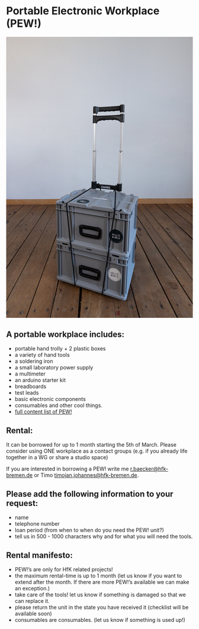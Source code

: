# Portable Electronic Workplace (PEW!)
![alt PEW! Trolley](https://raw.githubusercontent.com/digitalmediabremen/pew/main/assets/images/pew_trolly.jpg
 "PEW! Trolley")


## A portable workplace includes:
- portable hand trolly + 2 plastic boxes
- a variety of hand tools
- a soldering iron
- a small laboratory power supply
- a multimeter
- an arduino starter kit
- breadboards
- test leads
- basic electronic components
- consumables and other cool things.
- [full content list of PEW!](content)

## Rental:
It can be borrowed for up to 1 month starting the 5th of March. Please consider using ONE workplace as a contact groups (e.g. if you already life together in a WG or share a studio space)

If you are interested in borrowing a PEW! write me <r.baecker@hfk-bremen.de> or Timo <timojan.johannes@hfk-bremen.de>.


## Please add the following information to your request:
- name
- telephone number 
- loan period (from when to when do you need the PEW! unit?)
- tell us in 500 - 1000 characters why and for what you will need the tools.

## Rental manifesto:
- PEW!’s are only for HfK related projects!
- the maximum rental-time is up to 1 month (let us know if you want to extend after the month. If there are more PEW!’s available we can make an exception.)
- take care of the tools! let us know if something is damaged so that we can replace it.
- please return the unit in the state you have received it (checklist will be available soon)
- consumables are consumables. (let us know if something is used up!)

